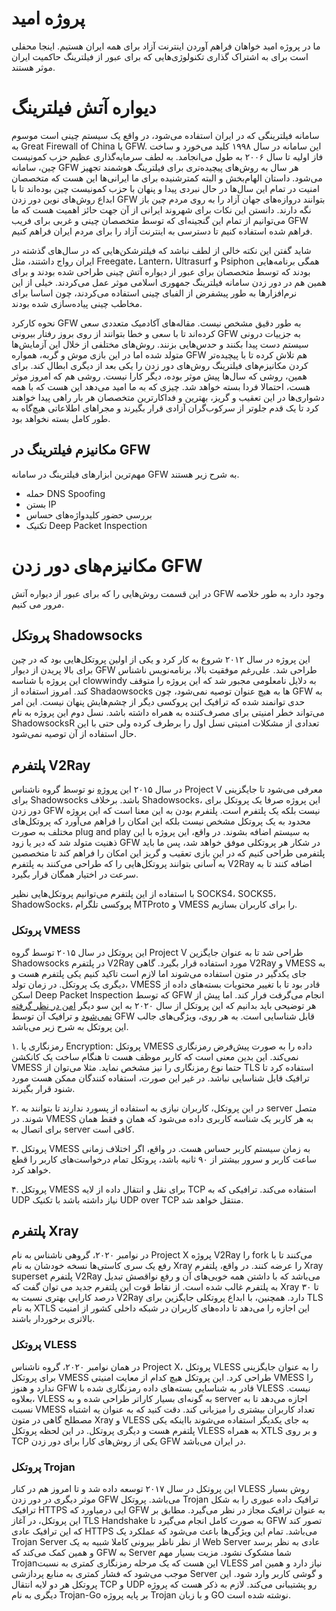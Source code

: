 # پروژه امید

ما در پروژه امید خواهان فراهم آوردن اینترنت آزاد برای همه ایران هستیم. اینجا محفلی است برای به اشتراک گذاری تکنولوژی‌هایی که برای عبور از فیلترینگ حاکمیت ایران موثر هستند. 

# دیواره آتش فیلترینگ
سامانه فیلترینگی که در ایران استفاده می‌شود، در واقع یک سیستم چینی است موسوم به Great Firewall of China یا GFW. این سامانه در سال ۱۹۹۸ کلید ‌می‌خورد و ساخت فاز اولیه تا سال ۲۰۰۶ به طول می‌انجامد. به لطف سرمایه‌گذاری عظیم حزب کمونیست چین، سامانه GFW هر سال به روش‌های پیچیده‌تری برای فیلترینگ هوشمند تجهیز می‌شود. داستان الهام‌بخش و البته کمترشنیده برای ما ایرانی‌ها این هست که متخصصان امنیت در تمام این سال‌ها در حال نبردی پیدا و پنهان با حزب کمونیست چین بوده‌اند تا با ابداع روش‌های نوین دور زدن GFW بتوانند دروازه‌های جهان آزاد را به روی مردم چین باز نگه دارند. دانستن این نکات برای شهروند ایرانی از آن جهت حائز اهمیت هست که ما می‌توانیم از تمام این گنجینه‌ای که توسط متخصصان چینی و غربی برای فریب GFW فراهم شده استفاده کنیم تا دسترسی به اینترنت آزاد را برای مردم ایران فراهم کنیم.

شاید گفتن این نکته خالی از لطف نباشد که فیلترشکن‌هایی که در سال‌های گذشته در ایران رواج داشتند، مثل Freegate، Lantern، Ultrasurf و Psiphon همگی برنامه‌هایی بودند که توسط متخصصان برای عبور از دیواره آتش چینی طراحی شده بودند و برای همین هم در دور زدن سامانه فیلترینگ جمهوری اسلامی موثر عمل می‌کردند. خیلی از این نرم‌افزار‌ها به طور پیشفرض از الفبای چینی استفاده می‌کردند، چون اساسا برای مخاطب چینی پیاده‌سازی شده بودند.

نحوه کارکرد GFW به طور دقیق مشخص نیست. مقاله‌های آکادمیک متعددی سعی کرده‌اند تا با سعی و خطا بتوانند از روی بروز رفتار بیرونی GFW به جزییات درونی سیستم دست پیدا بکنند و حدس‌‌هایی بزنند. روش‌های مختلفی از خلال این آزمایش‌ها متولد شده اما در این بازی موش و گربه، همواره GFW هم تلاش کرده تا با پیچیده‌تر کردن مکانیزم‌های فیلترینگ روش‌های دور زدن را یکی بعد از دیگری ابطال کند. برای همین، روشی که سال‌ها پیش موثر بوده، دیگر کارا نیست. روشی هم که امروز موثر هست، احتمالا فردا بسته خواهد شد. چیزی که به ما امید می‌دهد این هست که با همه دشواری‌ها در این تعقیب و گریز، بهترین و فداکارترین متخصصان هر بار راهی پیدا خواهند کرد تا یک قدم جلوتر از سرکوب‌گران آزادی قرار بگیرند و مجراهای اطلاعاتی هیچ‌گاه به طور کامل بسته نخواهد بود.

## مکانیزم فیلترینگ در GFW

مهم‌ترین ابزارهای فیلترینگ در سامانه GFW به شرح زیر هستند.

* حمله DNS Spoofing
* بستن IP
* ‌بررسی حضور کلیدواژه‌های حساس
* تکنیک Deep Packet Inspection


# مکانیزم‌های دور زدن GFW
در این قسمت روش‌هایی را که برای عبور از دیواره آتش GFW وجود دارد به طور خلاصه مرور می ‌کنیم. 

## پروتکل Shadowsocks
این پروژه در سال ۲۰۱۲ شروع به کار کرد و یکی از اولین پروتکل‌هایی بود که در چین برای بالا پریدن از دیوار GFW طراحی شد. علی‌رغم موفقیت بالا، برنامه‌نویس ناشناس این پروژه با شناسه clowwindy به دلایل نامعلومی مجبور شد که این پروژه را متوقف کند. امروز استفاده از Shadaowsocks ها به هیچ عنوان توصیه نمی‌شود، چون GFW به حدی توانمند شده که ترافیک این پروکسی دیگر از چشم‌هایش پنهان نیست. این امر می‌تواند خطر امنیتی برای مصرف‌کننده به همراه داشته باشد. نسل دوم این پروژه به نام ShadowsocksR تعدادی از مشکلات امنیتی نسل اول را برطرف کرده ولی حتی با این حال استفاده از آن توصیه نمی‌شود.


## پلتفرم V2Ray
در سال ۲۰۱۵ این [پروژه‌](https://github.com/v2fly/v2ray-core) نو توسط گروه ناشناس Project V معرفی می‌شود تا جایگزینی برای Shadowsocks باشد. برخلاف Shadowsocks، این پروژه صرفا یک پروتکل برای دور زدن GFW نیست بلکه یک پلتفرم است. پلتفرم بودن به این معنا است که این پروژه محدود به یک پروتکل مشخص نیست بلکه این امکان را فراهم می‌آورد که پروتکل‌های مختلف به صورت plug and play به سیستم اضافه بشوند. در واقع، این پروژه با این ذهنیت متولد شد که دیر یا زود GFW در شکار هر پروتکلی موفق خواهد شد، پس ما باید پلتفرمی طراحی کنیم که در این بازی تعقیب و گریز این امکان را فراهم کند تا متخصصین به آسانی بتوانند پروتکل‌هایی را که طراحی می‌کنند به  پلتفرم V2Ray اضافه کنند تا به سرعت در اختیار همگان قرار بگیرد.

با استفاده از این پلتفرم می‌توانیم پروتکل‌هایی نظیر SOCKS4، SOCKS5، ShadowSocks، پروکسی تلگرام MTProto و VMESS را برای کاربران بسازیم.


### پروتکل VMESS
این پروتکل در سال ۲۰۱۵ توسط گروه Project V طراحی شد تا به عنوان جایگزین Shadowsocks در پلتفرم V2Ray مورد استفاده قرار بگیرد. گاهی V2Ray و VMESS به جای یکدگیر در متون استفاده می‌شوند اما لازم است تاکید کنیم یکی پلتفرم هست و دیگری یک پروتکل. در زمان تولد، VMESS قادر بود تا با تغییر محتویات بسته‌های داده از اسکن Deep Packet Inspection که توسط GFW انجام می‌گرفت فرار کند. اما پیش از هر توضیحی باید بدانیم که این پروتکل از سال ۲۰۲۰ به این سو دیگر [امن در نظر گرفته نمی‌شود](https://github.com/net4people/bbs/issues/36#issuecomment-644929739) و ترافیک آن توسط GFW قابل شناسایی است. به هر روی، ویژگی‌های جالب این پروتکل به شرح زیر می‌باشد.

۱. رمزنگاری یا Encryption: پروتکل VMESS داده را به صورت پیش‌فرض رمزنگاری نمی‌کند. این بدین معنی است که کاربر موظف هست تا هنگام ساخت یک کانکشن VMESS حتما نوع رمزنگاری را نیز مشخص نماید. مثلا می‌توان از TLS استفاده کرد تا ترافیک قابل شناسایی نباشد. در غیر این صورت، استفاده کنندگان ممکن هست مورد شنود قرار بگیرند.

۲. در این پروتکل، کاربران نیازی به استفاده از پسورد ندارند تا بتوانند به server‌ متصل شوند. در VMESS به هر کاربر یک شناسه کاربری داده می‌شود که همان و فقط همان برای اتصال به server کافی است.

۳. پروتکل VMESS به زمان سیستم کاربر حساس هست. در واقع، اگر اختلاف زمانی ساعت کاربر و سرور بیشتر از ۹۰ ثانیه باشد، پروتکل تمام درخواست‌های کاربر را قطع خواهد کرد. 

۴. پروتکل VMESS برای نقل و انتقال داده از لایه TCP استفاده می‌کند. ترافیکی که به UDP نیاز داشته باشد با تکنیک UDP over TCP منتقل خواهد شد. 

## پلتفرم Xray
در نوامبر ۲۰۲۰، گروهی ناشناس به نام Project X پروژه V2Ray را fork می‌کنند تا با رفع یک سری کاستی‌ها نسخه‌ خودشان به نام Xray را عرضه کنند. در واقع، پلتفرم Xray superset پلتفرم V2Ray می‌باشد که با داشتن همه خوبی‌های آن و رفع نواقصش تبدیل به پلتفرم غالب شده است. از نقاط قوت این پلتفرم جدید می توان گفت که Xray تا ۳۰ درصد کارایی بهتری نسبت به V2Ray دارد. همچنین، با ابداع پروتکلی جایگزین برای TLS‌ به نام XTLS این اجازه را می‌دهد تا داده‌های کاربران در شبکه داخلی کشور از امنیت بالاتری برخوردار باشند.

### پروتکل VLESS
در همان نوامبر ۲۰۲۰، گروه ناشناس Project X، پروتکل VLESS را به عنوان جایگزینی برای پروتکل VMESS طراحی کرد. این پروتکل هیچ کدام از معایت امنیتی VMESS را ندارد و هنوز GFW قادر به شناسایی بسته‌های داده رمزنگاری شده با VLESS‌ نیست. بعلاوه، VLESS به گونه‌ای بسیار کاراتر طراحی شده و به server اجازه می‌دهد تا به نسبت VMESS تعداد کاربران بیشتری را میزبانی کند. دقت کنید که به عنوان یه اشتباه مصطلح گاهی در متون Xray و VLESS به جای یکدیگر استفاده می‌شوند بااینکه یکی پلتفرم هست و دیگری پروتکل. در این لحظه پروتکل VLESS به همراه XTLS و بر روی TCP یکی از روش‌های کارا برای دور زدن GFW در ایران می‌باشد.

### پروتکل Trojan
این پروتکل در سال ۲۰۱۷ توسعه داده شد و تا امروز هم در کنار VLESS روش بسیار موثر دیگری در دور زدن GFW می‌باشد. پروتکل Trojan ترافیک داده عبوری را به شکل ترافیک HTTPS ایی درمیاورد که GFW به عنوان ترافیک مجاز در نظر می‌گیرد. مطابق بر این پروتکل، در آغاز TLS Handshake به صورت کامل انجام می‌گیرد تا GFW تصور کند که این ترافیک عادی HTTPS‌ می‌باشد. تمام این ویژگی‌ها باعث می‌شود که عملکرد یک Trojan Server از نظر ناظر بیرونی کاملا شبیه به یک Web Server عادی به نظر برسد و همین کمک می‌کند که GFW به Server شما مشکوک نشود. مزیت بسیار مهم Trojan‌این هست که یک مرحله رمزنگاری کمتری به نسبت VLESS نیاز دارد و همین امر موجب می‌شود که فشار کمتری به منابع پردازشی Server و گوشی کاربر وارد شود. این پروتکل هر دو لایه انتقال TCP و UDP رو پشتیبانی می‌کند. 
لازم به ذکر هست که پروژه‌ دیگری به نام Trojan-Go بر پایه پروژه Trojan و با زبان GO نوشته شده است.

